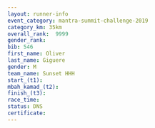 ```yaml
---
layout: runner-info 
event_category: mantra-summit-challenge-2019 
category_km: 35km 
overall_rank:  9999
gender_rank: 
bib: 546
first_name: Oliver
last_name: Giguere
gender: M
team_name: Sunset HHH
start_(t1): 
mbah_kamad_(t2): 
finish_(t3): 
race_time: 
status: DNS
certificate: 
---
```

